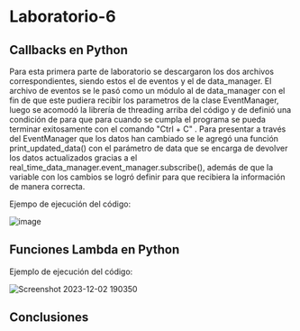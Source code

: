 # Laboratorio-6

## Callbacks en Python
Para esta primera parte de laboratorio se descargaron los dos archivos correspondientes, siendo estos el de eventos y el de data_manager. El archivo de eventos se le pasó como un módulo al de data_manager con el fin de que este pudiera recibir los parametros de la clase EventManager, luego se acomodó la librería de threading arriba del código y de definió una condición de para que para cuando se cumpla el programa se pueda terminar exitosamente con el comando "Ctrl + C" . Para presentar a través del EventManager que los datos han cambiado se le agregó una función print_updated_data() con el parámetro de data que se encarga de devolver los datos actualizados gracias a el real_time_data_manager.event_manager.subscribe(), además de que la variable con los cambios se logró definir para que recibiera la información de manera correcta.

Ejempo de ejecución del código:

![image](https://github.com/DanielValverde0203/Laboratorio-6/assets/143844258/b0976d28-552e-4d5c-bd2b-57a9e65c8ad1)


## Funciones Lambda en Python


Ejemplo de ejecución del código:

![Screenshot 2023-12-02 190350](https://github.com/DanielValverde0203/Laboratorio-6/assets/143844258/c1581aac-4ad4-4857-b629-4d2c1bc48b82)



## Conclusiones



